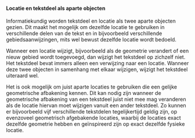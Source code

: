 ﻿#### Locatie en tekstdeel als aparte objecten

Informatiekundig worden tekstdeel en locatie als twee aparte objecten gezien.
Dit maakt het mogelijk om dezelfde locatie te gebruiken in verschillende delen
van de tekst en in bijvoorbeeld verschillende gebiedsaanwijzingen, mits wel bewust
dezelfde locatie wordt bedoeld.

Wanneer een locatie wijzigt, bijvoorbeeld als de geometrie verandert of een
nieuw gebied wordt toegevoegd, dan wijzigt het tekstdeel op zichzelf niet. Het
tekstdeel bevat immers alleen een verwijzing naar een locatie. Wanneer deze twee
objecten in samenhang met elkaar wijzigen, wijzigt het tekstdeel uiteraard wel.

Het is ook mogelijk om juist aparte locaties te gebruiken die een gelijke
geometrische afbakening kennen. Dit kan nodig zijn wanneer de geometrische
afbakening van een tekstdeel juist niet mee mag veranderen als de locatie
hiervan moet wijzigen vanuit een ander tekstdeel.
Zo kunnen er bijvoorbeeld vijf verschillende tekstdelen tegelijkertijd geldig
zijn, op evenzoveel geometrisch afgebakende locaties, waarbij de locaties exact
dezelfde geometrie hebben en geïnspireerd zijn op exact dezelfde fysieke
locatie.
